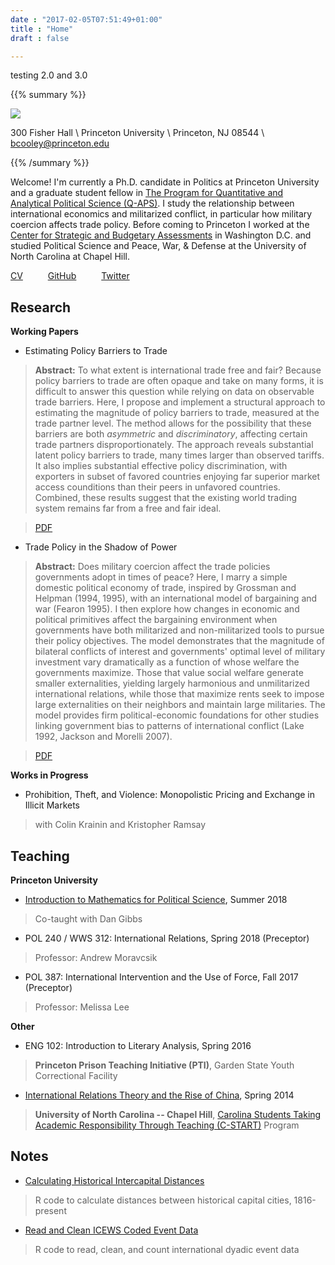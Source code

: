 ```yaml
---
date : "2017-02-05T07:51:49+01:00"
title : "Home"
draft : false

---
```


testing 2.0
and 3.0 

{{% summary %}}

<img class="prof-pic" src="img/bc.jpg">

300 Fisher Hall \\
Princeton University \\
Princeton, NJ 08544 \\
[bcooley@princeton.edu](mailto:bcooley@princeton.edu)

{{% /summary %}}

Welcome! I'm currently a Ph.D. candidate in Politics at Princeton University and a graduate student fellow in [The Program for Quantitative and Analytical Political Science (Q-APS)](https://q-aps.princeton.edu/). I study the relationship between international economics and militarized conflict, in particular how military coercion affects trade policy. Before coming to Princeton I worked at the [Center for Strategic and Budgetary Assessments](http://csbaonline.org/) in Washington D.C. and studied Political Science and Peace, War, & Defense at the University of North Carolina at Chapel Hill.

[CV](docs/Cooley_cv.pdf) &emsp; &emsp; [GitHub](https://github.com/brendancooley) &emsp; &emsp; [Twitter](https://twitter.com/brendanmcooley)

## Research

**Working Papers**

- Estimating Policy Barriers to Trade

> **Abstract:** To what extent is international trade free and fair? Because policy barriers to trade are often opaque and take on many forms, it is difficult to answer this question while relying on data on observable trade barriers. Here, I propose and implement a structural approach to estimating the magnitude of policy barriers to trade, measured at the trade partner level. The method allows for the possibility that these barriers are both *asymmetric* and *discriminatory*, affecting certain trade partners disproportionately. The approach reveals substantial latent policy barriers to trade, many times larger than observed tariffs. It also implies substantial effective policy discrimination, with exporters in subset of favored countries enjoying far superior market access counditions than their peers in unfavored countries. Combined, these results suggest that the existing world trading system remains far from a free and fair ideal.

> [PDF](https://cdn.jsdelivr.net/gh/brendancooley/epbt/epbt.pdf)

- Trade Policy in the Shadow of Power

> **Abstract:** Does military coercion affect the trade policies governments adopt in times of peace? Here, I marry a simple domestic political economy of trade, inspired by Grossman and Helpman (1994, 1995), with an international model of bargaining and war (Fearon 1995). I then explore how changes in economic and political primitives affect the bargaining environment when governments have both militarized and non-militarized tools to pursue their policy objectives. The model demonstrates that the magnitude of bilateral conflicts of interest and governments' optimal level of military investment vary dramatically as a function of whose welfare the governments maximize. Those that value social welfare generate smaller externalities, yielding largely harmonious and unmilitarized international relations, while those that maximize rents seek to impose large externalities on their neighbors and maintain large militaries. The model provides firm political-economic foundations for other studies linking government bias to patterns of international conflict (Lake 1992, Jackson and Morelli 2007).

> [PDF](https://cdn.jsdelivr.net/gh/brendancooley/twhw/twhw.pdf)

**Works in Progress**

- Prohibition, Theft, and Violence: Monopolistic Pricing and Exchange in Illicit Markets

> with Colin Krainin and Kristopher Ramsay

## Teaching

**Princeton University**

- [Introduction to Mathematics for Political Science](http://brendancooley.com/imps2018/), Summer 2018

> Co-taught with Dan Gibbs

- POL 240 / WWS 312: International Relations, Spring 2018 (Preceptor)

> Professor: Andrew Moravcsik

- POL 387: International Intervention and the Use of Force, Fall 2017 (Preceptor)

> Professor: Melissa Lee

**Other**

- ENG 102: Introduction to Literary Analysis, Spring 2016

> **Princeton Prison Teaching Initiative (PTI)**, Garden State Youth Correctional Facility

- [International Relations Theory and the Rise of China](docs/SPCL400.303.pdf), Spring 2014

> **University of North Carolina -- Chapel Hill**, [Carolina Students Taking Academic Responsibility Through Teaching (C-START)](http://honorscarolina.unc.edu/academics/c-start/) Program

## Notes

- [Calculating Historical Intercapital Distances](/notes/dists)

> R code to calculate distances between historical capital cities, 1816-present

- [Read and Clean ICEWS Coded Event Data](/notes/icews)

> R code to read, clean, and count international dyadic event data